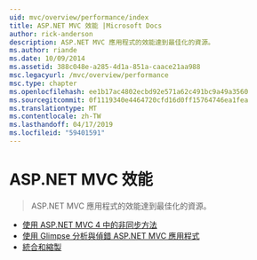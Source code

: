```yaml
---
uid: mvc/overview/performance/index
title: ASP.NET MVC 效能 |Microsoft Docs
author: rick-anderson
description: ASP.NET MVC 應用程式的效能達到最佳化的資源。
ms.author: riande
ms.date: 10/09/2014
ms.assetid: 388c048e-a285-4d1a-851a-caace21aa988
msc.legacyurl: /mvc/overview/performance
msc.type: chapter
ms.openlocfilehash: ee1b17ac4802ecbd92e571a62c491bc9a49a3560
ms.sourcegitcommit: 0f1119340e4464720cfd16d0ff15764746ea1fea
ms.translationtype: MT
ms.contentlocale: zh-TW
ms.lasthandoff: 04/17/2019
ms.locfileid: "59401591"
---
```

# <a name="aspnet-mvc-performance"></a>ASP.NET MVC 效能

> ASP.NET MVC 應用程式的效能達到最佳化的資源。


- [使用 ASP.NET MVC 4 中的非同步方法](using-asynchronous-methods-in-aspnet-mvc-4.md)
- [使用 Glimpse 分析與偵錯 ASP.NET MVC 應用程式](profile-and-debug-your-aspnet-mvc-app-with-glimpse.md)
- [統合和縮製](bundling-and-minification.md)

